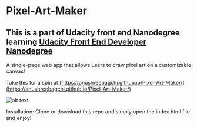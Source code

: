 # Pixel-Art-Maker

## This is a part of Udacity front end Nanodegree learning [Udacity Front End Developer Nanodegree](https://in.udacity.com/course/front-end-web-developer-nanodegree--nd001) 


A single-page web app that allows users to draw pixel art on a customizable canvas! 

Take this for a spin at [https://anushreebagchi.github.io/Pixel-Art-Maker/](https://anushreebagchi.github.io/Pixel-Art-Maker/)


![alt text](https://media.giphy.com/media/2A67Wl9fBmhm9Unmrv/giphy.gif "Image of the project")

Installation: Clone or download this repo and simply open the index.html file and enjoy!

